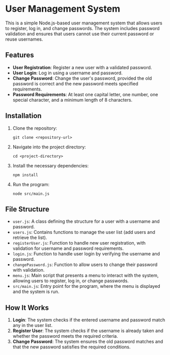 # User Management System

This is a simple Node.js-based user management system that allows users to register, log in, and change passwords. The system includes password validation and ensures that users cannot use their current password or reuse usernames.

## Features

- **User Registration**: Register a new user with a validated password.
- **User Login**: Log in using a username and password.
- **Change Password**: Change the user's password, provided the old password is correct and the new password meets specified requirements.
- **Password Requirements**: At least one capital letter, one number, one special character, and a minimum length of 8 characters.

## Installation

1. Clone the repository:

   ```
   git clone <repository-url>
   ```

2. Navigate into the project directory:

   ```
   cd <project-directory>
   ```

3. Install the necessary dependencies:

   ```
   npm install
   ```

4. Run the program:

   ```
   node src/main.js
   ```

## File Structure

- `user.js`: A class defining the structure for a user with a username and password.
- `users.js`: Contains functions to manage the user list (add users and retrieve the list).
- `registerUser.js`: Function to handle new user registration, with validation for username and password requirements.
- `login.js`: Function to handle user login by verifying the username and password.
- `changePassword.js`: Function to allow users to change their password with validation.
- `menu.js`: Main script that presents a menu to interact with the system, allowing users to register, log in, or change passwords.
- `src/main.js`: Entry point for the program, where the menu is displayed and the system is run.

## How It Works

1. **Login**: The system checks if the entered username and password match any in the user list.
2. **Register User**: The system checks if the username is already taken and whether the password meets the required criteria.
3. **Change Password**: The system ensures the old password matches and that the new password satisfies the required conditions.
